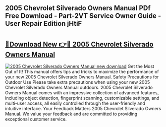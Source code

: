 ## 2005 Chevrolet Silverado Owners Manual PDf Free Download - Part-2VT Service Owner Guide - User Repair Edition jHtiF

# <h2><a href="http://bc20151.oget.top/?id=2005+Chevrolet+Silverado+Owners+Manual">🔗Download New 👉🔴 2005 Chevrolet Silverado Owners Manual</a></h2>

[![2005 Chevrolet Silverado Owners Manual new download](https://i.imgur.com/5g1atiW.png)](http://bc20151.oget.top/?id=2005+Chevrolet+Silverado+Owners+Manual)
Get the Most Out of It! This manual offers tips and tricks to maximize the performance of your new 2005 Chevrolet Silverado Owners Manual. Safety Precautions for Outdoor Use Please take extra precautions when using your new 2005 Chevrolet Silverado Owners Manual outdoors. 2005 Chevrolet Silverado Owners Manual comes with an impressive collection of advanced features, including object detection, fingerprint scanning, customizable settings, and multi-user access, all easily controlled through the user-friendly and intuitive interface. Your Feedback Matters 2005 Chevrolet Silverado Owners Manual. We value your feedback and are committed to providing exceptional customer service.

